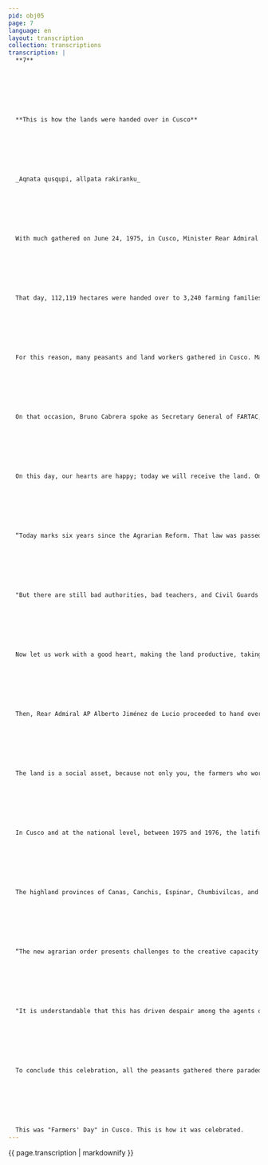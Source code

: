 ```yaml
---
pid: obj05
page: 7
language: en
layout: transcription
collection: transcriptions
transcription: |
  **7**
  
  
  
  
  
  
  
  **This is how the lands were handed over in Cusco**
  
  
  
  
  
  
  
  _Aqnata qusqupi, allpata rakiranku_
  
  
  
  
  
  
  
  With much gathered on June 24, 1975, in Cusco, Minister Rear Admiral AP Alberto Jiménez de Ludo, on behalf of the Revolutionary Government, handed over land to 29 peasant companies.
  
  
  
  
  
  
  
  That day, 112,119 hectares were handed over to 3,240 farming families at the Huancaro Fairgrounds.
  
  
  
  
  
  
  
  For this reason, many peasants and land workers gathered in Cusco. Many thousands of peasants gathered there.
  
  
  
  
  
  
  
  On that occasion, Bruno Cabrera spoke as Secretary General of FARTAC, who, addressing the farmers, said:
  
  
  
  
  
  
  
  On this day, our hearts are happy; today we will receive the land. On those lands, the local bosses made us work for nothing. They stole our labor. There they killed and slaughtered people.
  
  
  
  
  
  
  
  “Today marks six years since the Agrarian Reform. That law was passed on June 24, 1969. It was also declared “Farmers' Day.” That's why we rejoice.”
  
  
  
  
  
  
  
  "But there are still bad authorities, bad teachers, and Civil Guards who support the rich and beat the peasants with their clubs. That's why we must stand together as one, to demand respect."
  
  
  
  
  
  
  
  Now let us work with a good heart, making the land productive, taking our products to market, so that the people of the city have something to eat.”
  
  
  
  
  
  
  
  Then, Rear Admiral AP Alberto Jiménez de Lucio proceeded to hand over the lands to the peasants, after which he spoke thus:
  
  
  
  
  
  
  
  The land is a social asset, because not only you, the farmers who work it directly, but ultimately all Peruvians depend on the food it produces. This, fellow farmers, is the great, hysterical commitment that farmers make to the nation.
  
  
  
  
  
  
  
  In Cusco and at the national level, between 1975 and 1976, the latifundio and minifundio regimes will no longer exist; that is, the stages of appropriation and allocation of the Agrarian Reform will be considered concluded.
  
  
  
  
  
  
  
  The highland provinces of Canas, Canchis, Espinar, Chumbivilcas, and the rest of the department of Apurímac will conclude the Agrarian Reform process, making a reality, within legal channels, of the principle that the land should belong to the man who works it, a guarantee of his dignity and freedom.
  
  
  
  
  
  
  
  “The new agrarian order presents challenges to the creative capacity for diversification of activities, using the potential of natural resources and labor in a revolutionary manner at the company and regional level, in a calm manner and with the commitment of militant peasants of the Revolution to contribute to the extent of our possibilities to the improvement of peasant enterprises within areas of rural development. A revolution that seeks to give a sacramental character to the institutions it has created is already a dead revolution, therefore, the dynamism of diversification of activities in the benefited areas is necessary, always within the conceptual framework of the ideological basis with which the change of the country's structures is being carried out.”
  
  
  
  
  
  
  
  "It is understandable that this has driven despair among the agents of imperialism and capitalism, and among the former masters who enjoyed the privileges and benefits of the land. Less understandable is the despair of a delirious "ultra-left" that seeks to drag our peasant brothers and sisters, through hatred and violence, beyond the reach of the law and into a fratricidal struggle. This must compel peasants to reflect deeply, especially their leaders, who bear a historical responsibility for not allowing themselves to be drawn into this conspiracy of the sick ultra-left, which seeks to distort the process and generate violence, which the government of the Armed Forces must in no way permit."
  
  
  
  
  
  
  
  To conclude this celebration, all the peasants gathered there paraded in front of the Minister and, showing their joy, performed traditional dances and songs, which they performed with great joy.
  
  
  
  
  
  
  
  This was "Farmers' Day" in Cusco. This is how it was celebrated.
---
```


{{ page.transcription | markdownify }}
